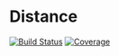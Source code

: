 # Distance

[![Build Status](https://travis-ci.com/Sergiorezende22/Distance.jl.svg?branch=master)](https://travis-ci.com/Sergiorezende22/Distance.jl)
[![Coverage](https://codecov.io/gh/Sergiorezende22/Distance.jl/branch/master/graph/badge.svg)](https://codecov.io/gh/Sergiorezende22/Distance.jl)
